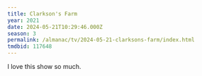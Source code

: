 ```yaml
---
title: Clarkson's Farm
year: 2021
date: 2024-05-21T10:29:46.000Z
season: 3
permalink: /almanac/tv/2024-05-21-clarksons-farm/index.html
tmdbid: 117648
---
```


I love this show so much.